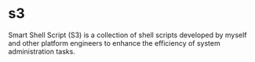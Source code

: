 # s3
Smart Shell Script (S3) is a collection of shell scripts developed by myself and other platform engineers to enhance the efficiency of system administration tasks.
